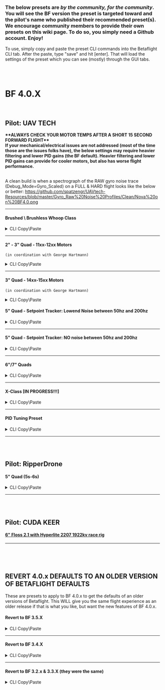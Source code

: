 ### The below presets are _**by the community, for the community**_.  You will see the BF version the preset is targeted toward and the pilot's name who published their recommended preset(s).  We encourage community members to provide their own presets on this wiki page.  To do so, you simply need a Github account.  Enjoy!

<p> To use, simply copy and paste the preset CLI commands into the Betaflight CLI tab.  After the paste, type "save" and hit [enter].  That will load the settings of the preset which you can see (mostly) through the GUI tabs.</p>

<br/><br/>

# BF 4.0.X

<br/>

## Pilot: UAV TECH

<b>
**ALWAYS CHECK YOUR MOTOR TEMPS AFTER A SHORT 15 SECOND FORWARD FLIGHT** <br/>
If your mechanical/electrical issues are not addressed (most of the time those are the issues folks have), the below settings may require heavier filtering and lower PID gains (the BF default).  Heavier filtering and lower PID gains can provide for cooler motors, but also has worse flight performance.<br/><br/>
</b>

A clean build is when a spectrograph of the RAW gyro noise trace (Debug_Mode=Gyro_Scaled) on a FULL & HARD flight looks like the below or better: https://github.com/spatzengr/UAVtech-Resources/blob/master/Gyro_Raw%20Noise%20Profiles/Clean/Nova%20on%20BF4.0.png

---
#### Brushed \ Brushless Whoop Class
<details><summary>CLI Copy\Paste</summary>

```python
#Filter Settings
set gyro_lowpass_type = PT1
set dyn_notch_min_hz = 150
set dyn_lpf_gyro_min_hz = 150
set dyn_lpf_gyro_max_hz = 750
set dyn_lpf_dterm_min_hz = 150
set dyn_lpf_dterm_max_hz = 250
set dterm_lowpass_type = BiQUAD
set dterm_lowpass2_hz = 0

#PID Gains Settings
set vbat_pid_gain = ON
set anti_gravity_gain = 5000

set p_pitch = 33
set i_pitch = 85
set d_pitch = 35

set p_roll = 28
set i_roll = 78
set d_roll = 32

set d_min_pitch = 18
set d_min_roll = 16
set d_min_boost_gain = 30
set d_min_advance = 0

set pidsum_limit = 1000 #unleashes PID Sum to be 100% (not restricted to 50% by default)

#Assumes Freestyle | For racing use "Setpoint" and cutoff = 20
set iterm_relax_type = GYRO
set iterm_relax_cutoff = 10

#TPA Settings (which is D-term only by default)
set tpa_rate = 80
set tpa_breakpoint = 1800

```
</details>

---
#### 2" - 3" Quad - 11xx-12xx Motors
```(in coordination with George Hartmann)```
<details><summary>CLI Copy\Paste</summary>

```python
#Filter Settings
set gyro_lowpass_type = BiQUAD
set dyn_notch_min_hz = 150
set dyn_lpf_gyro_min_hz = 150
set dyn_lpf_gyro_max_hz = 700
set dyn_lpf_dterm_min_hz = 150
set dyn_lpf_dterm_max_hz = 250
set dterm_lowpass_type = BiQUAD
set dterm_lowpass2_hz = 150

#PID Gains Settings
set vbat_pid_gain = ON
set anti_gravity_gain = 5000

set p_pitch = 33
set i_pitch = 85
set d_pitch = 35

set p_roll = 28
set i_roll = 78
set d_roll = 32

set d_min_pitch = 18
set d_min_roll = 16
set d_min_boost_gain = 30
set d_min_advance = 0

set pidsum_limit = 1000 #unleashes PID Sum to be 100% (not restricted to 50% by default)

#Assumes Freestyle | For racing use "Setpoint" and cutoff = 20
set iterm_relax_type = GYRO
set iterm_relax_cutoff = 10

#TPA Settings (which is D-term only by default)
set tpa_rate = 80
set tpa_breakpoint = 1800

```
</details>

---
#### 3" Quad - 14xx-15xx Motors
```(in coordination with George Hartmann)```
<details><summary>CLI Copy\Paste</summary>

```python
#Filter Settings
set gyro_lowpass_type = BiQUAD
set dyn_notch_min_hz = 150
set dyn_lpf_gyro_min_hz = 150
set dyn_lpf_gyro_max_hz = 650
set dyn_lpf_dterm_min_hz = 150
set dyn_lpf_dterm_max_hz = 250
set dterm_lowpass_type = BiQUAD
set dterm_lowpass2_hz = 150

#PID Gains Settings
set vbat_pid_gain = ON
set anti_gravity_gain = 5000

set p_pitch = 38
set i_pitch = 85
set d_pitch = 35

set p_roll = 35
set i_roll = 78
set d_roll = 32

set d_min_pitch = 18
set d_min_roll = 16
set d_min_boost_gain = 30
set d_min_advance = 0

set pidsum_limit = 1000 #unleashes PID Sum to be 100% (not restricted to 50% by default)

#Assumes Freestyle | For racing use "Setpoint" and cutoff = 20
set iterm_relax_type = GYRO
set iterm_relax_cutoff = 10

#TPA Settings (which is D-term only by default)
set tpa_rate = 80
set tpa_breakpoint = 1800

```
</details>

#### 5" Quad - Setpoint Tracker: Lowend Noise between 50hz and 200hz
<details><summary>CLI Copy\Paste</summary>

```python
#Filter Settings
set dyn_notch_min_hz = 80
set gyro_lowpass2_hz = 200
set gyro_lowpass2_type = PT1
set dyn_lpf_gyro_min_hz = 0
set dyn_lpf_gyro_max_hz = 0
set dyn_lpf_dterm_min_hz = 0
set dyn_lpf_dterm_max_hz = 0
set dterm_lowpass_type = PT1
set dterm_lowpass2_hz = 125

#For RPM Filter: Without RPM leave at = 8 (default)
#Set to 0 if you can afford less Dynamic Notch filtering because RPM is added (reduces to one notch instead of two on DN)
#set dyn_notch_width_percent = 8

#PID Gains Settings
set vbat_pid_gain = ON
set anti_gravity_gain = 10000
set p_pitch = 60
set i_pitch = 70
set d_pitch = 60
set f_pitch = 350

set p_roll = 65
set i_roll = 60
set d_roll = 65
set f_roll = 325

set f_yaw = 0

set d_min_pitch = 45
set d_min_roll = 45
set d_min_boost_gain = 30
set d_min_advance = 0
set pidsum_limit = 1000 #unleashes PID Sum to be 100% (not restricted to 50% by default)

#Assumes Freestyle | For racing use "Setpoint" and cutoff = 20
set iterm_relax_type = GYRO
set iterm_relax_cutoff = 10

#TPA Settings (which is D-term only by default)
set tpa_rate = 80
set tpa_breakpoint = 1750

```
</details>

---
#### 5" Quad - Setpoint Tracker: NO noise between 50hz and 200hz
<details><summary>CLI Copy\Paste</summary>

```python
#Filter Settings
set dyn_notch_min_hz = 80
set gyro_lowpass_type = BiQUAD
set dyn_lpf_gyro_min_hz = 0
set dyn_lpf_gyro_max_hz = 0
set dyn_lpf_dterm_min_hz = 80
set dyn_lpf_dterm_max_hz = 175
set dterm_lowpass_type = BiQUAD
set dterm_lowpass2_hz = 0

#For RPM Filter: Without RPM leave at = 8 (default)
#Set to 0 if you can afford less Dynamic Notch filtering because RPM is added (reduces to one notch instead of two on DN)
#set dyn_notch_width_percent = 8

#PID Gains Settings
set vbat_pid_gain = ON
set anti_gravity_gain = 10000
set p_pitch = 60
set i_pitch = 70
set d_pitch = 60
set f_pitch = 350

set p_roll = 65
set i_roll = 60
set d_roll = 65
set f_roll = 325

set d_min_pitch = 45
set d_min_roll = 45
set d_min_boost_gain = 30
set d_min_advance = 0

set pidsum_limit = 1000 #unleashes PID Sum to be 100% (not restricted to 50% by default)

#Assumes Freestyle | For racing use "Setpoint" and cutoff = 20
set iterm_relax_type = GYRO
set iterm_relax_cutoff = 10

#TPA Settings (which is D-term only by default)
set tpa_rate = 80
set tpa_breakpoint = 1750

```
</details>

---
#### 6"/7" Quads
<details><summary>CLI Copy\Paste</summary>

```python
#Filter Settings
set gyro_lowpass_type = PT1
set dyn_notch_min_hz = 100
set dyn_lpf_gyro_min_hz = 100
set dyn_lpf_gyro_max_hz = 300
set dyn_lpf_dterm_min_hz = 100
set dyn_lpf_dterm_max_hz = 200
set dterm_lowpass_type = PT1
set dterm_lowpass2_hz = 0

#For RPM Filter: Without RPM leave at = 8 (default)
#Set to 0 if you can afford less Dynamic Notch filtering because RPM is added (reduces to one notch instead of two on DN)
#set dyn_notch_width_percent = 8

#PID Gains Settings
set vbat_pid_gain = ON
set anti_gravity_gain = 10000

set d_pitch = 58
set d_roll = 55

set d_min_pitch = 28
set d_min_roll = 25
set d_min_boost_gain = 45
set d_min_advance = 0

set pidsum_limit = 1000 #unleashes PID Sum to be 100% (not restricted to 50% by default)

#Assumes Freestyle | For racing use "Setpoint" and cutoff = 20
set iterm_relax_type = GYRO
set iterm_relax_cutoff = 10

#TPA Settings (which is D-term only by default)
set tpa_rate = 80
set tpa_breakpoint = 1800

```
</details>

---
#### X-Class [IN PROGRESS!!!]
<details><summary>CLI Copy\Paste</summary>

```python
#Filter Settings
set gyro_lowpass_type = PT1
set dyn_notch_min_hz = 50
set dyn_lpf_gyro_min_hz = 50
set dyn_lpf_gyro_max_hz = 200
set dyn_lpf_dterm_min_hz = 60
set dyn_lpf_dterm_max_hz = 150
set dterm_lowpass_type = BIQUAD
set dterm_lowpass2_hz = 0

#PID Gains Settings
set vbat_pid_gain = ON
set anti_gravity_gain = 10000
set d_pitch = ??
set d_roll = ??
set d_min_pitch = ??
set d_min_roll = ??
set d_min_boost_gain = 45
set d_min_advance = 0

#Assumes Freestyle | For racing use "Setpoint" and cutoff = 20
set iterm_relax_type = GYRO
set iterm_relax_cutoff = 10

#TPA Settings (which is D-term only by default)
set tpa_rate = 80
set tpa_breakpoint = 1750

```
</details>

---
#### PID Tuning Preset
<details><summary>CLI Copy\Paste</summary>

```python
#Filter Settings
set dyn_notch_min_hz = 80
set gyro_lowpass_type = PT1
set dyn_lpf_gyro_min_hz = 100
set dyn_lpf_gyro_max_hz = 350
set gyro_lowpass2_hz = 0
set dterm_lowpass_type = BiQUAD
set dyn_lpf_dterm_min_hz = 80
set dyn_lpf_dterm_max_hz = 175
set dterm_lowpass2_hz = 0

#PID Gains Settings
set vbat_pid_gain = ON
set anti_gravity_gain = 10000

set f_pitch = 0
set f_roll = 0
set f_yaw = 0

set d_min_pitch = 0
set d_min_roll = 0

set pidsum_limit = 1000 #unleashes PID Sum to be 100% (not restricted to 50% by default)

#PID Controller Settings
set feedforward_transition = 0
set abs_control_gain = 0
set use_integrated_yaw = OFF
set iterm_relax_type = GYRO
set iterm_relax_cutoff = 10

#TPA Settings (which is D-term only by default)
set tpa_rate = 80
set tpa_breakpoint = 1800

```
</details>

---

<br/>
<br/>

## Pilot: RipperDrone
#### 5" Quad (5s-6s)
<details><summary>CLI Copy\Paste</summary>

```python
#Filter Settings
set gyro_lowpass_type = PT1
set dyn_notch_min_hz = 100
set dyn_lpf_gyro_max_hz = 510
set dterm_lowpass_type = PT1
set dterm_lowpass2_hz = 0

#PID Gains Settings
set vbat_pid_gain = ON
set anti_gravity_gain = 10000
set p_pitch = 35
set d_pitch = 25
set f_pitch = 32
set p_roll = 33
set d_roll = 23
set f_roll = 30
set p_yaw = 30
set i_yaw = 90
set d_min_roll = 0
set d_min_pitch = 0

```
</details>

---

<br/>
<br/>

## Pilot: CUDA KEER<br>
#### [6" Floss 2.1 with Hyperlite 2207 1922kv race rig](https://github.com/cudakeer808/betaflight/wiki/floss-2.1-2207-1922-rpm_filter)

---

<br/>
<br/>
<br/>

## REVERT 4.0.x DEFAULTS TO AN OLDER VERSION OF BETAFLIGHT DEFAULTS
These are presets to apply to BF 4.0.x to get the defaults of an older versions of Betaflight.  This WILL give you the same flight experience as an older release if that is what you like, but want the new features of BF 4.0.x.
#### Revert to BF 3.5.X
<details><summary>CLI Copy\Paste</summary>

```python
#Features to be off by Default
feature -AIRMODE

# Filter Settings
set gyro_lowpass_type = PT1
set gyro_lowpass_hz = 100
set gyro_lowpass2_type = PT1
set gyro_lowpass2_hz = 300

set dyn_lpf_gyro_min_hz = 0
set dyn_lpf_dterm_min_hz = 0

set dyn_notch_range = Auto
set dyn_notch_width_percent = 0
set dyn_notch_q = 70
set dyn_notch_min_hz = 130

set dterm_lowpass_type = PT1
set dterm_lowpass_hz = 100
set dterm_lowpass2_type = PT1
set dterm_lowpass2_hz = 200

set d_min_roll = 0
set d_min_pitch = 0
set d_min_yaw = 0

# Default PIDs
set p_pitch = 50
set i_pitch = 50
set d_pitch = 27
set f_pitch = 60
set p_roll = 46
set i_roll = 45
set d_roll = 25
set f_roll = 60
set p_yaw = 65
set i_yaw = 45
set d_yaw = 0
set f_yaw = 60

#PID Controller Settings
set iterm_relax_type = GYRO
set iterm_relax_cutoff = 11
set abs_control_gain = 0
set use_integrated_yaw = OFF

set tpa_mode = PD
set tpa_rate = 10
set tpa_breakpoint = 1650

#RC smoothing settings
set rc_smoothing_type = INTERPOLATION

```
</details>

---
#### Revert to BF 3.4.X
<details><summary>CLI Copy\Paste</summary>

```python
#Features to be off by Default
feature -AIRMODE

# Filter Settings
set gyro_lowpass_type = PT1
set gyro_lowpass_hz = 100
set gyro_lowpass2_type = PT1
set gyro_lowpass2_hz = 300

set dyn_lpf_gyro_min_hz = 0
set dyn_lpf_dterm_min_hz = 0

set dyn_notch_range = Low
set dyn_notch_width_percent = 0
set dyn_notch_q = 70
set dyn_notch_min_hz = 125

set dterm_lowpass_type = PT1
set dterm_lowpass_hz = 100
set dterm_lowpass2_type = PT1
set dterm_lowpass2_hz = 200

set d_min_roll = 0
set d_min_pitch = 0
set d_min_yaw = 0

# Default PIDs
set p_pitch = 50
set i_pitch = 50
set d_pitch = 27
set f_pitch = 150
set p_roll = 46
set i_roll = 45
set d_roll = 25
set f_roll = 150
set p_yaw = 70
set i_yaw = 45
set d_yaw = 0
set f_yaw = 0

#PID Controller Settings
set feedforward_transition = 0
set abs_control_gain = 0
set use_integrated_yaw = OFF
set anti_gravity_gain = 5000

#I-term Relax is OFF by Default
set iterm_relax_type = Setpoint
set iterm_relax_cutoff = 100
#if you turn on i-Term Relax, 3.4 defaults are below (take "#" off front)
#set iterm_relax_type = Gyro
#set iterm_relax_cutoff = 11

set tpa_mode = PD
set tpa_rate = 10
set tpa_breakpoint = 1650

#RC smoothing settings
set rc_smoothing_type = INTERPOLATION

```
</details>

---
#### Revert to BF 3.2.x & 3.3.X (they were the same)
<details><summary>CLI Copy\Paste</summary>

```python
#Features to be off by Default
feature -AIRMODE
feature -DYNAMIC_FILTER
feature -ANTI_GRAVITY

# Filter Settings
set gyro_lowpass_type = PT1
set gyro_lowpass_hz = 90
set gyro_lowpass2_type = PT1
set gyro_lowpass2_hz = 0

set dyn_lpf_gyro_min_hz = 0
set dyn_lpf_dterm_min_hz = 0

set gyro_notch1_hz = 400
set gyro_notch1_cutoff = 300
set gyro_notch2_hz = 200
set gyro_notch2_cutoff = 100

set dyn_notch_range = Low
set dyn_notch_width_percent = 0
set dyn_notch_q = 70
set dyn_notch_min_hz = 125

set dterm_lowpass_type = BIQUAD
set dterm_lowpass_hz = 100
set dterm_lowpass2_type = PT1
set dterm_lowpass2_hz = 0
set dterm_notch_hz = 260
set dterm_notch_cutoff = 160

set d_min_roll = 0
set d_min_pitch = 0
set d_min_yaw = 0

# Default PIDs
set p_pitch = 58
set i_pitch = 50
set d_pitch = 35
set f_pitch = 0
set p_roll = 40
set i_roll = 40
set d_roll = 30
set f_roll = 0
set p_yaw = 70
set i_yaw = 45
set d_yaw = 0
set f_yaw = 0

#PID Controller Settings
set feedforward_transition = 0
set iterm_relax = OFF
set abs_control_gain = 0
set use_integrated_yaw = OFF
set anti_gravity_gain = 1000

set tpa_mode = PD
set tpa_rate = 10
set tpa_breakpoint = 1650

#RC smoothing settings
set rc_smoothing_type = INTERPOLATION

```
</details>
